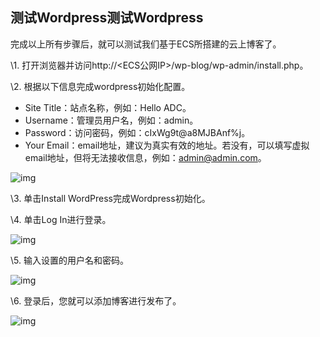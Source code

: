 ## 测试Wordpress测试Wordpress

完成以上所有步骤后，就可以测试我们基于ECS所搭建的云上博客了。

\1.  打开浏览器并访问http://<ECS公网IP>/wp-blog/wp-admin/install.php。

\2.  根据以下信息完成wordpress初始化配置。

- Site Title：站点名称，例如：Hello ADC。
- Username：管理员用户名，例如：admin。
- Password：访问密码，例如：cIxWg9t@a8MJBAnf%j。
- Your Email：email地址，建议为真实有效的地址。若没有，可以填写虚拟email地址，但将无法接收信息，例如：admin@admin.com。



![img](https://img.alicdn.com/tfs/TB1pCnYHuH2gK0jSZFEXXcqMpXa-723-689.png)

\3.  单击Install WordPress完成Wordpress初始化。

\4.  单击Log In进行登录。

![img](https://img.alicdn.com/tfs/TB1ear2HxD1gK0jSZFyXXciOVXa-803-464.png)



\5.  输入设置的用户名和密码。

![img](https://img.alicdn.com/tfs/TB1kknYHAL0gK0jSZFAXXcA9pXa-704-862.png)



\6.  登录后，您就可以添加博客进行发布了。

 ![img](https://img.alicdn.com/tfs/TB1q7nYHAL0gK0jSZFAXXcA9pXa-939-420.png)